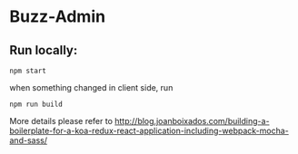 Buzz-Admin
=============

Run locally:
-----
```
npm start
```

when something changed in client side, run
```
npm run build
```


More details please refer to http://blog.joanboixados.com/building-a-boilerplate-for-a-koa-redux-react-application-including-webpack-mocha-and-sass/